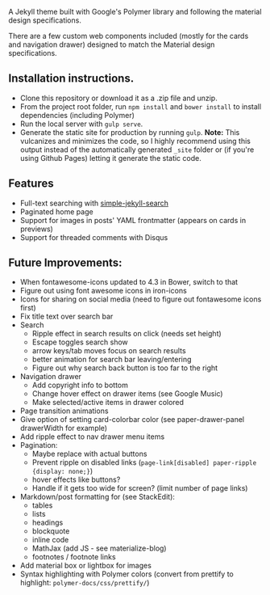 A Jekyll theme built with Google's Polymer library and following the material design specifications.

There are a few custom web components included (mostly for the cards and navigation drawer) designed to match the Material design specifications.

## Installation instructions.

- Clone this repository or download it as a .zip file and unzip.
- From the project root folder, run `npm install` and `bower install` to install dependencies (including Polymer)
- Run the local server with `gulp serve`.
- Generate the static site for production by running `gulp`.
  **Note:** This vulcanizes and minimizes the code, so I highly recommend using this output instead of the automatically generated `_site` folder or (if you're using Github Pages) letting it generate the static code.

## Features

- Full-text searching with [simple-jekyll-search](https://github.com/christian-fei/Simple-Jekyll-Search)
- Paginated home page
- Support for images in posts' YAML frontmatter (appears on cards in previews)
- Support for threaded comments with Disqus


## Future Improvements:

- When fontawesome-icons updated to 4.3 in Bower, switch to that
- Figure out using font awesome icons in iron-icons
- Icons for sharing on social media (need to figure out fontawesome icons first)
- Fix title text over search bar
- Search
    - Ripple effect in search results on click (needs set height)
    - Escape toggles search show
    - arrow keys/tab moves focus on search results
    - better animation for search bar leaving/entering
    - Figure out why search back button is too far to the right
- Navigation drawer
    - Add copyright info to bottom
    - Change hover effect on drawer items (see Google Music)
    - Make selected/active items in drawer colored
- Page transition animations
- Give option of setting card-colorbar color (see paper-drawer-panel drawerWidth for example)
- Add ripple effect to nav drawer menu items
- Pagination:
    - Maybe replace with actual buttons
    - Prevent ripple on disabled links (`page-link[disabled] paper-ripple {display: none;}`)
    - hover effects like buttons?
    - Handle if it gets too wide for screen? (limit number of page links)
- Markdown/post formatting for (see StackEdit):
    - tables
    - lists
    - headings
    - blockquote
    - inline code
    - MathJax (add JS - see materialize-blog)
    - footnotes / footnote links
- Add material box or lightbox for images
- Syntax highlighting with Polymer colors (convert from prettify to highlight: `polymer-docs/css/prettify/`)